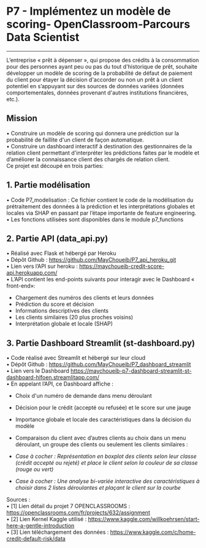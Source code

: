 # P7 - Implémentez un modèle de scoring- OpenClassroom-Parcours Data Scientist 

---------

L’entreprise « prêt à dépenser », qui propose des crédits à la consommation pour des personnes ayant peu ou pas du tout d'historique de prêt, souhaite développer un modèle de scoring de la probabilité de défaut de paiement du client pour étayer la décision d'accorder ou non un prêt à un client potentiel en s’appuyant sur des sources de données variées (données comportementales, données provenant d'autres institutions financières, etc.).
## Mission  
•	Construire un modèle de scoring qui donnera une prédiction sur la probabilité de faillite d'un client de façon automatique.        
•	Construire un dashboard interactif à destination des gestionnaires de la relation client permettant d'interpréter les prédictions faites par le modèle et d’améliorer la connaissance client des chargés de relation client.       
Ce projet est découpé en trois parties:        
## 1. Partie modélisation    
•	Code P7_modelisation : Ce fichier contient le code de la modélisation du prétraitement des données à la prédiction et les interprétations globales et locales via SHAP en passant par l’étape importante de feature engineering.      
•	Les fonctions utilisées sont disponibles dans le module p7_functions         
## 2. Partie API (data_api.py)       
•	Réalisé avec Flask et hébergé par Heroku   
•	Dépôt Github : https://github.com/MayChoueib/P7_api_heroku_git    
•	 Lien vers l’API sur heroku : https://maychoueib-credit-score-api.herokuapp.com/   
•	 L’API contient les end-points suivants pour interagir avec le Dashboard « front-end»:   
-	Chargement des numéros des clients et leurs données   
-	Prédiction du score et décision   
-	Informations descriptives des clients   
-	Les clients similaires (20 plus proches voisins)  
-	Interprétation globale et locale (SHAP)  
## 3. Partie Dashboard Streamlit (st-dashboard.py)  
•	Code réalisé avec Streamlit et hébergé sur leur cloud   
•	Dépôt Github : https://github.com/MayChoueib/P7_dashboard_streamlit  
•	Lien vers le Dashboard https://maychoueib-p7-dashboard-streamlit-st-dashboard-hlfoen.streamlitapp.com/  
•	En appelant l’API, ce Dashboard affiche :  
-	Choix d'un numéro de demande dans menu déroulant   
-	Décision pour le crédit (accepté ou refusée) et le score sur une jauge   
-	Importance globale et locale des caractéristiques dans la décision du modèle   
-	Comparaison du client avec d’autres clients au choix dans un menu déroulant, un groupe des clients ou seulement les clients similaires :    

- *Case à cocher : Représentation en boxplot des clients selon leur classe (crédit accepté ou rejeté) et place le client selon la couleur de sa classe (rouge ou vert)*   
- *Case à cocher : Une analyse bi-variée interactive des caractéristiques à choisir dans 2 listes déroulantes et plaçant le client sur la courbe*    


Sources :    
•	[1] Lien détail du projet 7 OPENCLASSROOMS : https://openclassrooms.com/fr/projects/632/assignment   
•	[2] Lien Kernel Kaggle utilisé : https://www.kaggle.com/willkoehrsen/start-here-a-gentle-introduction   
•	[3] Lien téléchargement des données : https://www.kaggle.com/c/home-credit-default-risk/data   


